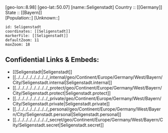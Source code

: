 ﻿---
location: [50.07,8.98] 
mapzoom: [7,12] 
mapmarker: city 
type: City
tags:
- geo/City


SpocWebEntityId: 34192
isDeleted: false
confidential: public

---
[geo-lon::8.98] 
[geo-lat::50.07] 
[name::Seligenstadt] 
Country :: [[Germany]]  
State :: [[Bayern]]  
[Population::] 
[Unknown::] 


```leaflet
id: Seligenstadt
coordinates: [[Seligenstadt]] 
markerFile: [[Seligenstadt]] 
defaultZoom: 11 
maxZoom: 18
```


## Confidential Links & Embeds: 
- [[Seligenstadt|Seligenstadt]]  
- [[../../../../../../../../_internal/geo/Continent/Europe/Germany/West/Bayern/City/Seligenstadt.internal|Seligenstadt.internal]] 
- [[../../../../../../../../_protect/geo/Continent/Europe/Germany/West/Bayern/City/Seligenstadt.protect|Seligenstadt.protect]] 
- [[../../../../../../../../_private/geo/Continent/Europe/Germany/West/Bayern/City/Seligenstadt.private|Seligenstadt.private]] 
- [[../../../../../../../../_personal/geo/Continent/Europe/Germany/West/Bayern/City/Seligenstadt.personal|Seligenstadt.personal]] 
- [[../../../../../../../../_secret/geo/Continent/Europe/Germany/West/Bayern/City/Seligenstadt.secret|Seligenstadt.secret]] 
